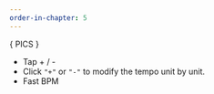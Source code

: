 ```yaml
---
order-in-chapter: 5
---
```


{ PICS }

- Tap + / -
- Click `"+"` or `"-"` to modify the tempo unit by unit.
- Fast BPM
